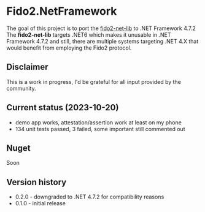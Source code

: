 # Fido2.NetFramework

The goal of this project is to port the [fido2-net-lib](https://github.com/passwordless-lib/fido2-net-lib) to .NET Framework 4.7.2
The **fido2-net-lib** targets .NET6 which makes it unusable in .NET Framework 4.7.2 and still, there are multiple systems targeting
.NET 4.X that would benefit from employing the Fido2 protocol.

## Disclaimer

This is a work in progress, I'd be grateful for all input provided by the community.

## Current status (2023-10-20)

* demo app works, attestation/assertion work at least on my phone
* 134 unit tests passed, 3 failed, some important still commented out

## Nuget

Soon

## Version history

* 0.2.0 - downgraded to .NET 4.7.2 for compatibility reasons
* 0.1.0 - initial release